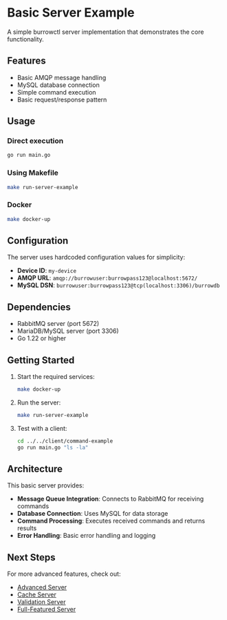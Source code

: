 # Basic Server Example

A simple burrowctl server implementation that demonstrates the core functionality.

## Features

- Basic AMQP message handling
- MySQL database connection
- Simple command execution
- Basic request/response pattern

## Usage

### Direct execution
```bash
go run main.go
```

### Using Makefile
```bash
make run-server-example
```

### Docker
```bash
make docker-up
```

## Configuration

The server uses hardcoded configuration values for simplicity:

- **Device ID**: `my-device`
- **AMQP URL**: `amqp://burrowuser:burrowpass123@localhost:5672/`
- **MySQL DSN**: `burrowuser:burrowpass123@tcp(localhost:3306)/burrowdb`

## Dependencies

- RabbitMQ server (port 5672)
- MariaDB/MySQL server (port 3306)
- Go 1.22 or higher

## Getting Started

1. Start the required services:
   ```bash
   make docker-up
   ```

2. Run the server:
   ```bash
   make run-server-example
   ```

3. Test with a client:
   ```bash
   cd ../../client/command-example
   go run main.go "ls -la"
   ```

## Architecture

This basic server provides:

- **Message Queue Integration**: Connects to RabbitMQ for receiving commands
- **Database Connection**: Uses MySQL for data storage
- **Command Processing**: Executes received commands and returns results
- **Error Handling**: Basic error handling and logging

## Next Steps

For more advanced features, check out:
- [Advanced Server](../advanced/README.md)
- [Cache Server](../advanced/cache-server/README.md)
- [Validation Server](../advanced/validation-server/README.md)
- [Full-Featured Server](../advanced/full-featured-server/README.md)